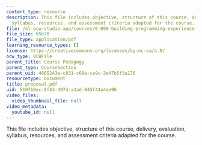 ```yaml
---
content_type: resource
description: This file includes objective, structure of this course, delivery, evaluation,
  syllabus, resources, and assessment criteria adapted for the course.
file: /ol-ocw-studio-app/courses/6-090-building-programming-experience-a-lead-in-to-6-001-january-iap-2005/5197b0ec8f434974a3ad045f44a4ee96_proposal.pdf
file_size: 65670
file_type: application/pdf
learning_resource_types: []
license: https://creativecommons.org/licenses/by-nc-sa/4.0/
ocw_type: OCWFile
parent_title: Course Pedagogy
parent_type: CourseSection
parent_uid: 4665243e-c831-c68a-ca9c-3e47b5f3a176
resourcetype: Document
title: proposal.pdf
uid: 5197b0ec-8f43-4974-a3ad-045f44a4ee96
video_files:
  video_thumbnail_file: null
video_metadata:
  youtube_id: null
---
```

This file includes objective, structure of this course, delivery, evaluation, syllabus, resources, and assessment criteria adapted for the course.